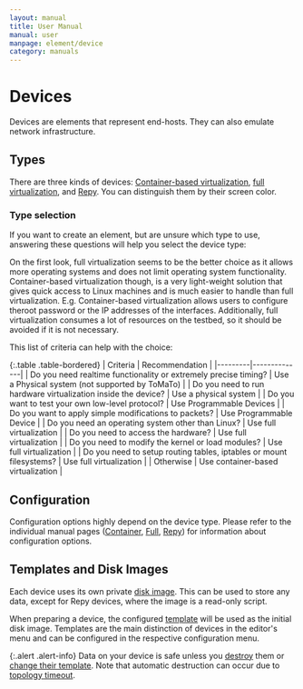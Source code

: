 ```yaml
---
layout: manual
title: User Manual
manual: user
manpage: element/device
category: manuals
---
```


# Devices

Devices are elements that represent end-hosts. They can also emulate network infrastructure.


## Types

There are three kinds of devices: [Container-based virtualization](container), [full virtualization](full), and [Repy](repy). You can distinguish them by their screen color.

### Type selection

If you want to create an element, but are unsure which type to use, answering these questions will help you select the device type:

On the first look, full virtualization seems to be the better choice as it allows more operating systems and does not limit operating system functionality. Container-based virtualization though, is a very light-weight solution that gives quick access to Linux machines and is much easier to handle than full virtualization. E.g. Container-based virtualization allows users to configure theroot password or the IP addresses of the interfaces. Additionally, full virtualization consumes a lot of resources on the testbed, so it should be avoided if it is not necessary.

This list of criteria can help with the choice:


{:.table .table-bordered}
| Criteria | Recommendation |
|---------|--------------|
| Do you need realtime functionality or extremely precise timing? | Use a Physical system (not supported by ToMaTo) |
| Do you need to run hardware virtualization inside the device? | Use a physical system |
| Do you want to test your own low-level protocol? | Use Programmable Devices |
| Do you want to apply simple modifications to packets? | Use Programmable Device |
| Do you need an operating system other than Linux? | Use full virtualization |
| Do you need to access the hardware? | Use full virtualization |
| Do you need to modify the kernel or load modules? | Use full virtualization |
| Do you need to setup routing tables, iptables or mount filesystems? | Use full virtualization |
| Otherwise | Use container-based virtualization |

## Configuration

Configuration options highly depend on the device type. Please refer to the individual manual pages ([Container](container#config), [Full](full#config), [Repy](repy#config)) for information about configuration options.


## Templates and Disk Images

Each device uses its own private [disk image](image). This can be used to store any data, except for Repy devices, where the image is a read-only script.

When preparing a device, the configured [template](../template) will be used as the initial disk image. Templates are the main distinction of devices in the editor's menu and can be configured in the respective configuration menu.

{:.alert .alert-info}
Data on your device is safe unless you [destroy](../../action#destroy) them or [change their template](../../template#change). Note that automatic destruction can occur due to [topology timeout](../../../topology#timeout).
